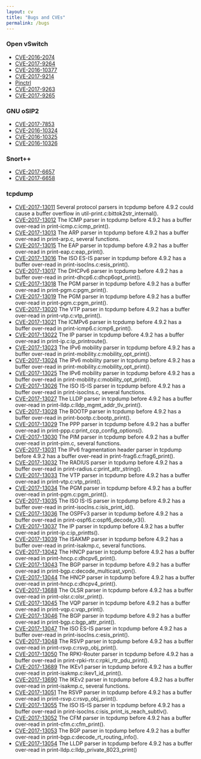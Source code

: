 ```yaml
---
layout: cv
title: "Bugs and CVEs"
permalink: /bugs
---
```


### Open vSwitch

- [CVE-2016-2074][1]
- [CVE-2017-9264][2]
- [CVE-2016-10377][3]
- [CVE-2017-9214][10]
- [Pinctrl][11]
- [CVE-2017-9263][12]
- [CVE-2017-9265][13]

### GNU oSIP2

- [CVE-2017-7853][4]
- [CVE-2016-10324][5]
- [CVE-2016-10325][6]
- [CVE-2016-10326][7]

### Snort++

- [CVE-2017-6657][8]
- [CVE-2017-6658][9]

### tcpdump

- [CVE-2017-13011][14] Several protocol parsers in tcpdump before 4.9.2 could cause a buffer overflow in util-print.c:bittok2str_internal().
- [CVE-2017-13012][15] The ICMP parser in tcpdump before 4.9.2 has a buffer over-read in print-icmp.c:icmp_print().
- [CVE-2017-13013][16] The ARP parser in tcpdump before 4.9.2 has a buffer over-read in print-arp.c, several functions.
- [CVE-2017-13015][17] The EAP parser in tcpdump before 4.9.2 has a buffer over-read in print-eap.c:eap_print().
- [CVE-2017-13016][18] The ISO ES-IS parser in tcpdump before 4.9.2 has a buffer over-read in print-isoclns.c:esis_print().
- [CVE-2017-13017][19] The DHCPv6 parser in tcpdump before 4.9.2 has a buffer over-read in print-dhcp6.c:dhcp6opt_print().
- [CVE-2017-13018][20] The PGM parser in tcpdump before 4.9.2 has a buffer over-read in print-pgm.c:pgm_print().
- [CVE-2017-13019][21] The PGM parser in tcpdump before 4.9.2 has a buffer over-read in print-pgm.c:pgm_print().
- [CVE-2017-13020][22] The VTP parser in tcpdump before 4.9.2 has a buffer over-read in print-vtp.c:vtp_print().
- [CVE-2017-13021][23] The ICMPv6 parser in tcpdump before 4.9.2 has a buffer over-read in print-icmp6.c:icmp6_print().
- [CVE-2017-13022][24] The IP parser in tcpdump before 4.9.2 has a buffer over-read in print-ip.c:ip_printroute().
- [CVE-2017-13023][25] The IPv6 mobility parser in tcpdump before 4.9.2 has a buffer over-read in print-mobility.c:mobility_opt_print().
- [CVE-2017-13024][26] The IPv6 mobility parser in tcpdump before 4.9.2 has a buffer over-read in print-mobility.c:mobility_opt_print().
- [CVE-2017-13025][27] The IPv6 mobility parser in tcpdump before 4.9.2 has a buffer over-read in print-mobility.c:mobility_opt_print().
- [CVE-2017-13026][28] The ISO IS-IS parser in tcpdump before 4.9.2 has a buffer over-read in print-isoclns.c, several functions.
- [CVE-2017-13027][29] The LLDP parser in tcpdump before 4.9.2 has a buffer over-read in print-lldp.c:lldp_mgmt_addr_tlv_print().
- [CVE-2017-13028][30] The BOOTP parser in tcpdump before 4.9.2 has a buffer over-read in print-bootp.c:bootp_print().
- [CVE-2017-13029][31] The PPP parser in tcpdump before 4.9.2 has a buffer over-read in print-ppp.c:print_ccp_config_options().
- [CVE-2017-13030][32] The PIM parser in tcpdump before 4.9.2 has a buffer over-read in print-pim.c, several functions.
- [CVE-2017-13031][33] The IPv6 fragmentation header parser in tcpdump before 4.9.2 has a buffer over-read in print-frag6.c:frag6_print().
- [CVE-2017-13032][34] The RADIUS parser in tcpdump before 4.9.2 has a buffer over-read in print-radius.c:print_attr_string().
- [CVE-2017-13033][35] The VTP parser in tcpdump before 4.9.2 has a buffer over-read in print-vtp.c:vtp_print().
- [CVE-2017-13034][36] The PGM parser in tcpdump before 4.9.2 has a buffer over-read in print-pgm.c:pgm_print().
- [CVE-2017-13035][37] The ISO IS-IS parser in tcpdump before 4.9.2 has a buffer over-read in print-isoclns.c:isis_print_id().
- [CVE-2017-13036][38] The OSPFv3 parser in tcpdump before 4.9.2 has a buffer over-read in print-ospf6.c:ospf6_decode_v3().
- [CVE-2017-13037][39] The IP parser in tcpdump before 4.9.2 has a buffer over-read in print-ip.c:ip_printts().
- [CVE-2017-13039][40] The ISAKMP parser in tcpdump before 4.9.2 has a buffer over-read in print-isakmp.c, several functions.
- [CVE-2017-13042][41] The HNCP parser in tcpdump before 4.9.2 has a buffer over-read in print-hncp.c:dhcpv6_print().
- [CVE-2017-13043][42] The BGP parser in tcpdump before 4.9.2 has a buffer over-read in print-bgp.c:decode_multicast_vpn().
- [CVE-2017-13044][43] The HNCP parser in tcpdump before 4.9.2 has a buffer over-read in print-hncp.c:dhcpv4_print().
- [CVE-2017-13688][44] The OLSR parser in tcpdump before 4.9.2 has a buffer over-read in print-olsr.c:olsr_print().
- [CVE-2017-13045][45] The VQP parser in tcpdump before 4.9.2 has a buffer over-read in print-vqp.c:vqp_print().
- [CVE-2017-13046][46] The BGP parser in tcpdump before 4.9.2 has a buffer over-read in print-bgp.c:bgp_attr_print().
- [CVE-2017-13047][47] The ISO ES-IS parser in tcpdump before 4.9.2 has a buffer over-read in print-isoclns.c:esis_print().
- [CVE-2017-13048][48] The RSVP parser in tcpdump before 4.9.2 has a buffer over-read in print-rsvp.c:rsvp_obj_print().
- [CVE-2017-13050][49] The RPKI-Router parser in tcpdump before 4.9.2 has a buffer over-read in print-rpki-rtr.c:rpki_rtr_pdu_print().
- [CVE-2017-13689][50] The IKEv1 parser in tcpdump before 4.9.2 has a buffer over-read in print-isakmp.c:ikev1_id_print().
- [CVE-2017-13690][51] The IKEv2 parser in tcpdump before 4.9.2 has a buffer over-read in print-isakmp.c, several functions.
- [CVE-2017-13051][52] The RSVP parser in tcpdump before 4.9.2 has a buffer over-read in print-rsvp.c:rsvp_obj_print().
- [CVE-2017-13055][53] The ISO IS-IS parser in tcpdump before 4.9.2 has a buffer over-read in print-isoclns.c:isis_print_is_reach_subtlv().
- [CVE-2017-13052][54] The CFM parser in tcpdump before 4.9.2 has a buffer over-read in print-cfm.c:cfm_print().
- [CVE-2017-13053][55] The BGP parser in tcpdump before 4.9.2 has a buffer over-read in print-bgp.c:decode_rt_routing_info().
- [CVE-2017-13054][56] The LLDP parser in tcpdump before 4.9.2 has a buffer over-read in print-lldp.c:lldp_private_8023_print()


[1]: https://mail.openvswitch.org/pipermail/ovs-announce/2016-March/000082.html
[2]: https://cve.mitre.org/cgi-bin/cvename.cgi?name=CVE-2017-9264
[3]: https://cve.mitre.org/cgi-bin/cvename.cgi?name=CVE-2016-10377
[4]: https://cve.mitre.org/cgi-bin/cvename.cgi?name=CVE-2017-7853
[5]: https://cve.mitre.org/cgi-bin/cvename.cgi?name=CVE-2016-10324
[6]: https://cve.mitre.org/cgi-bin/cvename.cgi?name=CVE-2016-10325
[7]: https://cve.mitre.org/cgi-bin/cvename.cgi?name=CVE-2016-10326
[8]: https://cve.mitre.org/cgi-bin/cvename.cgi?name=CVE-2017-6657
[9]: https://cve.mitre.org/cgi-bin/cvename.cgi?name=CVE-2017-6658
[10]: https://cve.mitre.org/cgi-bin/cvename.cgi?name=CVE-2017-9214
[11]: https://mail.openvswitch.org/pipermail/ovs-dev/2017-May/332712.html
[12]: https://cve.mitre.org/cgi-bin/cvename.cgi?name=CVE-2017-9263
[13]: https://cve.mitre.org/cgi-bin/cvename.cgi?name=CVE-2017-9265
[14]: https://cve.mitre.org/cgi-bin/cvename.cgi?name=CVE-2017-13011
[15]: https://cve.mitre.org/cgi-bin/cvename.cgi?name=CVE-2017-13012
[16]: https://cve.mitre.org/cgi-bin/cvename.cgi?name=CVE-2017-13013
[17]: https://cve.mitre.org/cgi-bin/cvename.cgi?name=CVE-2017-13015
[18]: https://cve.mitre.org/cgi-bin/cvename.cgi?name=CVE-2017-13016
[19]: https://cve.mitre.org/cgi-bin/cvename.cgi?name=CVE-2017-13017
[20]: https://cve.mitre.org/cgi-bin/cvename.cgi?name=CVE-2017-13018
[21]: https://cve.mitre.org/cgi-bin/cvename.cgi?name=CVE-2017-13019
[22]: https://cve.mitre.org/cgi-bin/cvename.cgi?name=CVE-2017-13020
[23]: https://cve.mitre.org/cgi-bin/cvename.cgi?name=CVE-2017-13021
[24]: https://cve.mitre.org/cgi-bin/cvename.cgi?name=CVE-2017-13022
[25]: https://cve.mitre.org/cgi-bin/cvename.cgi?name=CVE-2017-13023
[26]: https://cve.mitre.org/cgi-bin/cvename.cgi?name=CVE-2017-13024
[27]: https://cve.mitre.org/cgi-bin/cvename.cgi?name=CVE-2017-13025
[28]: https://cve.mitre.org/cgi-bin/cvename.cgi?name=CVE-2017-13026
[29]: https://cve.mitre.org/cgi-bin/cvename.cgi?name=CVE-2017-13027
[30]: https://cve.mitre.org/cgi-bin/cvename.cgi?name=CVE-2017-13028
[31]: https://cve.mitre.org/cgi-bin/cvename.cgi?name=CVE-2017-13029
[32]: https://cve.mitre.org/cgi-bin/cvename.cgi?name=CVE-2017-13030
[33]: https://cve.mitre.org/cgi-bin/cvename.cgi?name=CVE-2017-13031
[34]: https://cve.mitre.org/cgi-bin/cvename.cgi?name=CVE-2017-13032
[35]: https://cve.mitre.org/cgi-bin/cvename.cgi?name=CVE-2017-13033
[36]: https://cve.mitre.org/cgi-bin/cvename.cgi?name=CVE-2017-13034
[37]: https://cve.mitre.org/cgi-bin/cvename.cgi?name=CVE-2017-13035
[38]: https://cve.mitre.org/cgi-bin/cvename.cgi?name=CVE-2017-13036
[39]: https://cve.mitre.org/cgi-bin/cvename.cgi?name=CVE-2017-13037
[40]: https://cve.mitre.org/cgi-bin/cvename.cgi?name=CVE-2017-13039
[41]: https://cve.mitre.org/cgi-bin/cvename.cgi?name=CVE-2017-13042
[42]: https://cve.mitre.org/cgi-bin/cvename.cgi?name=CVE-2017-13043
[43]: https://cve.mitre.org/cgi-bin/cvename.cgi?name=CVE-2017-13044
[44]: https://cve.mitre.org/cgi-bin/cvename.cgi?name=CVE-2017-13688
[45]: https://cve.mitre.org/cgi-bin/cvename.cgi?name=CVE-2017-13045
[46]: https://cve.mitre.org/cgi-bin/cvename.cgi?name=CVE-2017-13046
[47]: https://cve.mitre.org/cgi-bin/cvename.cgi?name=CVE-2017-13047
[48]: https://cve.mitre.org/cgi-bin/cvename.cgi?name=CVE-2017-13048
[49]: https://cve.mitre.org/cgi-bin/cvename.cgi?name=CVE-2017-13050
[50]: https://cve.mitre.org/cgi-bin/cvename.cgi?name=CVE-2017-13689
[51]: https://cve.mitre.org/cgi-bin/cvename.cgi?name=CVE-2017-13690
[52]: https://cve.mitre.org/cgi-bin/cvename.cgi?name=CVE-2017-13051
[53]: https://cve.mitre.org/cgi-bin/cvename.cgi?name=CVE-2017-13055
[54]: https://cve.mitre.org/cgi-bin/cvename.cgi?name=CVE-2017-13052
[55]: https://cve.mitre.org/cgi-bin/cvename.cgi?name=CVE-2017-13053
[56]: https://cve.mitre.org/cgi-bin/cvename.cgi?name=CVE-2017-13054
